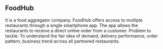 ## FoodHub
It is a food aggregator company.
FoodHub offers access to multiple restaurants through a single smartphone app.
The app allows the restaurants to receive a direct online order from a customer.
Problem to tackle: To understand the fair idea of demand, delivery performance, order pattern, business trend across all partnered restaurants.
